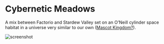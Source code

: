 # Cybernetic Meadows

A mix between Factorio and Stardew Valley set on an O'Neill cylinder space habitat in a universe very similar to our own ([Mascot Kingdom?](https://supertuxkart.net/Style#Introduction_to_the_Universe)).

![screenshot](/docs/screenshots/screenshot.png)
